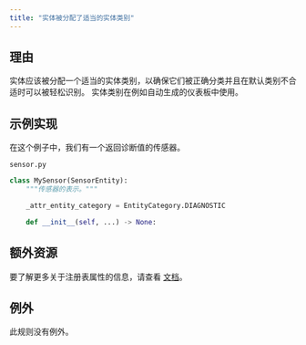 ```yaml
---
title: "实体被分配了适当的实体类别"
---
```


## 理由

实体应该被分配一个适当的实体类别，以确保它们被正确分类并且在默认类别不合适时可以被轻松识别。
实体类别在例如自动生成的仪表板中使用。

## 示例实现

在这个例子中，我们有一个返回诊断值的传感器。

`sensor.py`
```python {4} showLineNumbers
class MySensor(SensorEntity):
    """传感器的表示。"""

    _attr_entity_category = EntityCategory.DIAGNOSTIC

    def __init__(self, ...) -> None:
```

## 额外资源

要了解更多关于注册表属性的信息，请查看 [文档](/docs/core/entity#registry-properties)。

## 例外

此规则没有例外。
